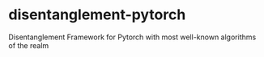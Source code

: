 # disentanglement-pytorch
Disentanglement Framework for Pytorch with most well-known algorithms of the realm
